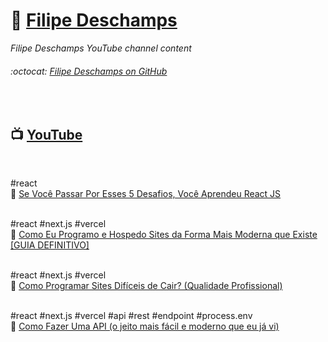 # :link: [Filipe Deschamps](https://filipedeschamps.com.br/)

_Filipe Deschamps YouTube channel content_  

###### :octocat: [Filipe Deschamps on GitHub](https://github.com/filipedeschamps)  
<br>

## :tv: [YouTube](https://www.youtube.com/FilipeDeschamps)
<br>

#react  
:link: [Se Você Passar Por Esses 5 Desafios, Você Aprendeu React JS](./20201102)  
<br>

#react #next.js #vercel  
:link: [Como Eu Programo e Hospedo Sites da Forma Mais Moderna que Existe [GUIA DEFINITIVO]](./20201109)  
<br>

#react #next.js #vercel  
:link: [Como Programar Sites Difíceis de Cair? (Qualidade Profissional)](./20201130)  
<br>

#react #next.js #vercel #api #rest #endpoint #process.env  
:link: [Como Fazer Uma API (o jeito mais fácil e moderno que eu já vi)](./20210118)  
<br>